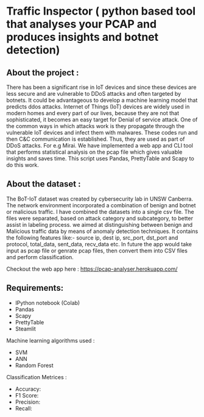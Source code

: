 # Traffic Inspector ( python based tool that analyses your PCAP and produces insights and botnet detection)

## About the project :

There has been a significant rise in IoT devices and since these devices are less secure and are vulnerable to DDoS attacks and often targeted by botnets. It could be advantageous to develop a machine learning model that predicts ddos attacks. Internet of Things (IoT) devices are widely used in modern homes and every part of our lives, because they are not that sophisticated, it becomes an easy target for Denial of service attack. One of the common ways in which attacks work is they propagate through the vulnerable IoT devices and infect them with malwares. These codes run and then C&C communication is established. Thus, they are used as part of DDoS attacks. For e.g Mirai.
We have implemented a web app and CLI tool that performs statistical analysis on the pcap file which gives valuable insights and saves time.
This script uses Pandas, PrettyTable and Scapy to do this work.

## About the dataset :

The BoT-IoT dataset was created by cybersecurity lab in UNSW Canberra. The network environment incorporated a combination of benign and botnet or malicious traffic. I have combined the datasets into a single csv file. The files were separated, based on attack category and subcategory, to better assist in labeling process. we aimed at distinguishing between benign and Malicious traffic data by means of anomaly detection techniques.
It contains the following features like:- source ip, dest ip, src_port, dst_port and protocol, total_data, sent_data, recv_data etc.
In future the app would take input as pcap file or genrate pcap files, then convert them into CSV files and perform classification.

Checkout the web app here : https://pcap-analyser.herokuapp.com/

## Requirements:
* IPython notebook (Colab)
* Pandas
* Scapy
* PrettyTable
* Steamlit

Machine learning algorithms used : 

* SVM
* ANN
* Random Forest

Classification Metrices :

* Accuracy:
* F1 Score: 
* Precision: 
* Recall: 

